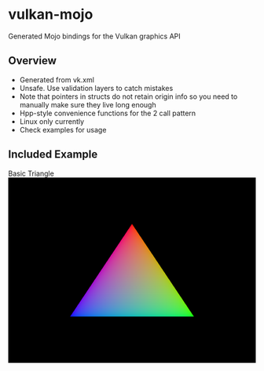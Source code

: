 # vulkan-mojo
Generated Mojo bindings for the Vulkan graphics API

## Overview
- Generated from vk.xml
- Unsafe. Use validation layers to catch mistakes
- Note that pointers in structs do not retain origin info so you need to manually make sure they live long enough
- Hpp-style convenience functions for the 2 call pattern
- Linux only currently
- Check examples for usage

## Included Example
Basic Triangle
![Basic Triangle](./images/triangle.png)